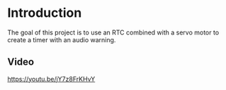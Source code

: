 # Introduction

The goal of this project is to use an RTC combined with a servo motor to create a timer with an audio warning.

## Video

https://youtu.be/jY7z8FrKHvY
